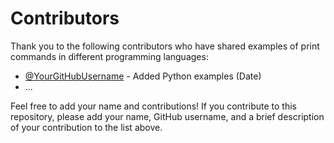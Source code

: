 # Contributors

Thank you to the following contributors who have shared examples of print commands in different programming languages:

- [@YourGitHubUsername](https://github.com/YourGitHubUsername) - Added Python examples (Date)
- ...

Feel free to add your name and contributions! If you contribute to this repository, please add your name, GitHub username, and a brief description of your contribution to the list above.
